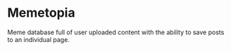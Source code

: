 # Memetopia
Meme database full of user uploaded content with the ability to save posts to an individual page. 
